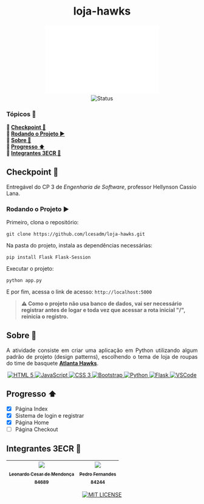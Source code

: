 <h1 align="center">loja-hawks</h1>
<p align="center">
    <img src="/static/img/logo.png" alt="logo" width="300"><br>
    <img src="https://img.shields.io/badge/status-trabalhando-orange?style=for-the-badge" alt="Status">
</p>

### Tópicos :large_blue_diamond:
**:small_blue_diamond: [Checkpoint :bookmark_tabs:](#checkpoint-bookmark_tabs)**  
**:small_blue_diamond: [Rodando o Projeto :arrow_forward:](#rodando-o-projeto-arrow_forward)**  
**:small_blue_diamond: [Sobre :book:](#sobre-book)**  
**:small_blue_diamond: [Progresso :arrow_up:](#progresso-arrow_up)**  
**:small_blue_diamond: [Integrantes 3ECR :handshake:](#integrantes-3ecr-handshake)**

## Checkpoint :bookmark_tabs:
Entregável do CP 3 de *Engenharia de Software*, professor Hellynson Cassio Lana.

### Rodando o Projeto :arrow_forward:
Primeiro, clona o repositório:
```
git clone https://github.com/lcesadm/loja-hawks.git
```
Na pasta do projeto, instala as dependências necessárias:
```
pip install Flask Flask-Session
```
Executar o projeto:
```
python app.py
```
E por fim, acessa o link de acesso: `http://localhost:5000`
> **:warning: Como o projeto não usa banco de dados, vai ser necessário registrar antes de logar e toda vez que acessar a rota inicial "/", reinicia o registro.**
## Sobre :book:
<p align="justify">
    A atividade consiste em criar uma aplicação em Python utilizando algum padrão de projeto (design patterns), escolhendo o tema de loja de roupas do time de basquete <strong><a href="https://www.nba.com/hawks" target="_blank">Atlanta Hawks</a></strong>.
</p>
<p align="center">
    <a href="https://developer.mozilla.org/docs/Web/HTML" target="_blank">
        <img src="https://img.shields.io/badge/html5-%23E34F26.svg?style=for-the-badge&logo=html5&logoColor=white" alt="HTML 5">
    </a>
    <a href="https://developer.mozilla.org/docs/Web/JavaScript" target="_blank">
        <img src="https://img.shields.io/badge/javascript-%23323330.svg?style=for-the-badge&logo=javascript&logoColor=%23F7DF1E" alt="JavaScript">
    </a>
    <a href="https://developer.mozilla.org/docs/Web/CSS" target="_blank">
        <img src="https://img.shields.io/badge/css3-%231572B6.svg?style=for-the-badge&logo=css3&logoColor=white" alt="CSS 3">
    </a>
    <a href="https://getbootstrap.com/" target="_blank">
        <img src="https://img.shields.io/badge/bootstrap-%23563D7C.svg?style=for-the-badge&logo=bootstrap&logoColor=white" alt="Bootstrap">
    </a>
    <a href="https://www.python.org/" target="_blank">
        <img src="https://img.shields.io/badge/python-3670A0?style=for-the-badge&logo=python&logoColor=ffdd54" alt="Python">
    </a>
    <a href="https://flask.palletsprojects.com/" target="_blank">
        <img src="https://img.shields.io/badge/flask-%23000.svg?style=for-the-badge&logo=flask&logoColor=white" alt="Flask">
    </a>
    <a href="https://code.visualstudio.com" target="_blank">
        <img src="https://img.shields.io/badge/Visual_Studio_Code-0078D4?style=for-the-badge&logo=visual%20studio%20code&logoColor=white" alt="VSCode">
    </a>
</p>

## Progresso :arrow_up:
- [X] Página Index
- [X] Sistema de login e registrar
- [X] Página Home
- [ ] Página Checkout

## Integrantes 3ECR :handshake:
| [<img src="https://avatars.githubusercontent.com/u/60631170" width=115><br><sub>Leonardo Cesar de Mendonça</sub><br><sub>84689</sub>](https://github.com/lcesadm) |  [<img src="https://avatars.githubusercontent.com/u/99697435" width=115><br><sub>Pedro Fernandes</sub><br><sub>84244</sub>](https://github.com/pedrofernandes01) |
| :---: | :---: 

<p align="center">
    <a href="./LICENSE" target="_blank">
        <img src="https://img.shields.io/github/license/lcesadm/loja-hawks?style=for-the-badge" alt="MIT LICENSE">
    </a>
</p>
